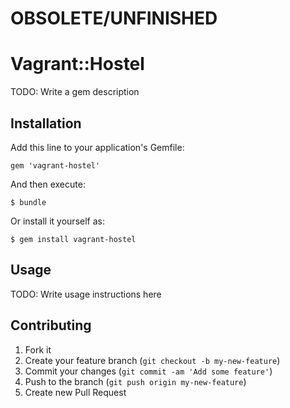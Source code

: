 # OBSOLETE/UNFINISHED

# Vagrant::Hostel

TODO: Write a gem description

## Installation

Add this line to your application's Gemfile:

    gem 'vagrant-hostel'

And then execute:

    $ bundle

Or install it yourself as:

    $ gem install vagrant-hostel

## Usage

TODO: Write usage instructions here

## Contributing

1. Fork it
2. Create your feature branch (`git checkout -b my-new-feature`)
3. Commit your changes (`git commit -am 'Add some feature'`)
4. Push to the branch (`git push origin my-new-feature`)
5. Create new Pull Request
